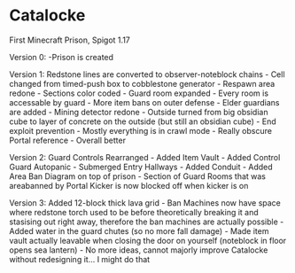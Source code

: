 # Catalocke

First Minecraft Prison, 
Spigot 1.17

Version 0:
-Prison is created

Version 1:
Redstone lines are converted to observer-noteblock chains - 
Cell changed from timed-push box to cobblestone generator - 
Respawn area redone - 
Sections color coded - 
Guard room expanded - 
Every room is accessable by guard - 
More item bans on outer defense - 
Elder guardians are added - 
Mining detector redone - 
Outside turned from big obsidian cube to layer of concrete on the outside (but still an obsidian cube) - 
End exploit prevention - 
Mostly everything is in crawl mode - 
Really obscure Portal reference - 
Overall better

Version 2:
Guard Controls Rearranged - 
Added Item Vault - 
Added Control Guard Autopanic - 
Submerged Entry Hallways - 
Added Conduit - 
Added Area Ban Diagram on top of prison - 
Section of Guard Rooms that was areabanned by Portal Kicker is now blocked off when kicker is on

Version 3:
Added 12-block thick lava grid - 
Ban Machines now have space where redstone torch used to be before theoretically breaking it and stasising out right away, therefore the ban machines are actually possible - 
Added water in the guard chutes (so no more fall damage) - 
Made item vault actually leavable when closing the door on yourself (noteblock in floor opens sea lantern) - 
No more ideas, cannot majorly improve Catalocke without redesigning it... I might do that
